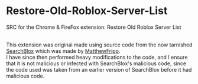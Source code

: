 # Restore-Old-Roblox-Server-List
SRC for the Chrome & FireFox extension: Restore Old Roblox Server List

\
This extension was original made using source code from the now tarnished [SearchBlox](https://github.com/matthewfripp/SearchBlox) which was made by [MatthewFripp](https://github.com/matthewfripp).\
I have since then performed heavy modifications to the code, and I ensure that it is not malicious or infected with SearchBlox's malicious code, since the code used was taken from an earlier version of SearchBlox before it had malicious code.